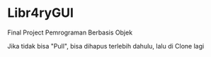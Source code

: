 # Libr4ryGUI
Final Project Pemrograman Berbasis Objek

Jika tidak bisa "Pull", bisa dihapus terlebih dahulu, lalu di Clone lagi
